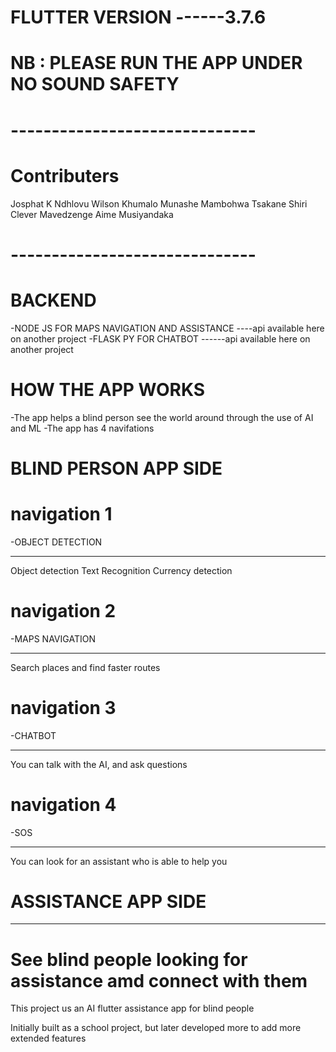 

# FLUTTER VERSION ------3.7.6

# NB : PLEASE RUN THE APP UNDER NO SOUND SAFETY

# ------------------------------
# Contributers
Josphat K Ndhlovu
Wilson Khumalo
Munashe Mambohwa
Tsakane Shiri
Clever Mavedzenge
Aime Musiyandaka
# ------------------------------

# BACKEND
-NODE JS FOR MAPS NAVIGATION AND ASSISTANCE ----api available here on another project
-FLASK PY FOR CHATBOT  ------api available here on another project

# HOW THE APP WORKS 
-The app helps a blind person see the world around through the use of AI and ML
-The app has 4 navifations

# BLIND PERSON APP SIDE

# navigation 1 
-OBJECT DETECTION
----                ----               ----
Object detection    Text Recognition   Currency detection

# navigation 2
-MAPS NAVIGATION

----
Search places and find faster routes

# navigation 3
-CHATBOT

----
You can talk with the AI, and ask questions 

# navigation 4
-SOS

----
You can look for an assistant who is able to help you

# ASSISTANCE APP SIDE

---
See blind people looking for assistance amd connect with them
=======
This project us an AI flutter assistance app for blind people

Initially built as a school project, but later developed more to add more extended features

